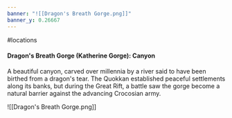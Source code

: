 ```yaml
---
banner: "![[Dragon's Breath Gorge.png]]"
banner_y: 0.26667
---
```

#locations

#### Dragon's Breath Gorge (Katherine Gorge): Canyon

A beautiful canyon, carved over millennia by a river said to have been birthed from a dragon's tear. The Quokkan established peaceful settlements along its banks, but during the Great Rift, a battle saw the gorge become a natural barrier against the advancing Crocosian army.

![[Dragon's Breath Gorge.png]]